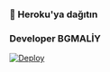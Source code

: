### 🚀 Heroku'ya dağıtın
### Developer BGMALİY
[![Deploy](https://www.herokucdn.com/deploy/button.svg)](https://heroku.com/deploy?template=https://github.com/Revan1704/legendtagger)
